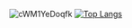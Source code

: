 
![cWM1YeDoqfk](https://user-images.githubusercontent.com/72487714/204937762-06bea86d-9deb-47dc-b382-6189df4b7515.jpg)
[![Top Langs](https://github-readme-stats.vercel.app/api/top-langs/?username=Kaducei)](https://github.com/anuraghazra/github-readme-stats)

